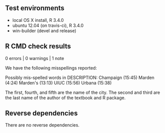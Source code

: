 ## Test environments
* local OS X install, R 3.4.0
* ubuntu 12.04 (on travis-ci), R 3.4.0
* win-builder (devel and release)

## R CMD check results

0 errors | 0 warnings | 1 note

We have the following misspellings reported:

Possibly mis-spelled words in DESCRIPTION:
  Champaign (15:45)
  Marden (4:24)
  Marden's (13:13)
  UIUC (15:56)
  Urbana (15:38)
  
The first, fourth, and fifth are the name of the city. The second and third
are the last name of the author of the textbook and R package.

## Reverse dependencies

There are no reverse dependencies.
